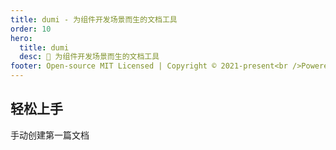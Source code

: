 ```yaml
---
title: dumi - 为组件开发场景而生的文档工具
order: 10
hero:
  title: dumi
  desc: 📖 为组件开发场景而生的文档工具
footer: Open-source MIT Licensed | Copyright © 2021-present<br />Powered by xiaohuoni
---
```


## 轻松上手

手动创建第一篇文档

```bash

```

<code src="./demos/base.tsx" />
